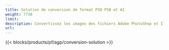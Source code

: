 ```yaml
---
title: Solution de conversion de format PSD PSB et AI
weight: 7730
limit: 
description: Convertissez les images des fichiers Adobe PhotoShop et Illustrator et d'autres formats
url: 
---
```


{{< blocks/products/pf/agp/conversion-solution >}} 
